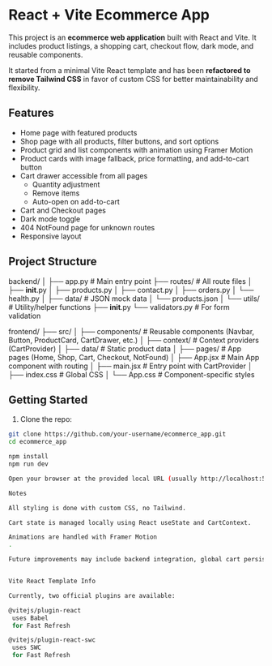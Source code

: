 # React + Vite Ecommerce App

This project is an **ecommerce web application** built with React and Vite. It includes product listings, a shopping cart, checkout flow, dark mode, and reusable components.

It started from a minimal Vite React template and has been **refactored to remove Tailwind CSS** in favor of custom CSS for better maintainability and flexibility.

## Features

- Home page with featured products
- Shop page with all products, filter buttons, and sort options
- Product grid and list components with animation using Framer Motion
- Product cards with image fallback, price formatting, and add-to-cart button
- Cart drawer accessible from all pages
  - Quantity adjustment
  - Remove items
  - Auto-open on add-to-cart
- Cart and Checkout pages
- Dark mode toggle
- 404 NotFound page for unknown routes
- Responsive layout

## Project Structure

backend/
│
├── app.py                # Main entry point
├── routes/               # All route files
│   ├── __init__.py
│   ├── products.py
│   ├── contact.py
│   ├── orders.py
│   └── health.py
│
├── data/                 # JSON mock data
│   └── products.json
│
└── utils/                # Utility/helper functions
    ├── __init__.py
    └── validators.py     # For form validation

frontend/
├── src/
│ ├── components/ # Reusable components (Navbar, Button, ProductCard, CartDrawer, etc.)
│ ├── context/ # Context providers (CartProvider)
│ ├── data/ # Static product data
│ ├── pages/ # App pages (Home, Shop, Cart, Checkout, NotFound)
│ ├── App.jsx # Main App component with routing
│ ├── main.jsx # Entry point with CartProvider
│ ├── index.css # Global CSS
│ └── App.css # Component-specific styles


## Getting Started

1. Clone the repo:

```bash
git clone https://github.com/your-username/ecommerce_app.git
cd ecommerce_app

npm install
npm run dev

Open your browser at the provided local URL (usually http://localhost:5173).

Notes

All styling is done with custom CSS, no Tailwind.

Cart state is managed locally using React useState and CartContext.

Animations are handled with Framer Motion
.

Future improvements may include backend integration, global cart persistence, and payment processing.


Vite React Template Info

Currently, two official plugins are available:

@vitejs/plugin-react
 uses Babel
 for Fast Refresh

@vitejs/plugin-react-swc
 uses SWC
 for Fast Refresh
